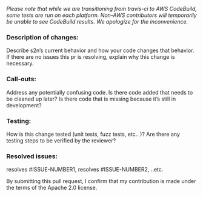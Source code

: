 _Please note that while we are transitioning from travis-ci to AWS CodeBuild, some tests are run on each platform. Non-AWS contributors will temporarily be unable to see CodeBuild results. We apologize for the inconvenience._

### **Description of changes**: 
Describe s2n’s current behavior and how your code changes that behavior. If there are no issues this pr is resolving, explain why this change is necessary.
### Call-outs:

Address any potentially confusing code. Is there code added that needs to be cleaned up later? Is there code that is missing because it’s still in development? 
### Testing:

 How is this change tested (unit tests, fuzz tests, etc.. )? Are there any testing steps to be verified by the reviewer?
### Resolved issues:

 resolves #ISSUE-NUMBER1, resolves #ISSUE-NUMBER2, ..etc.

By submitting this pull request, I confirm that my contribution is made under the terms of the Apache 2.0 license.
